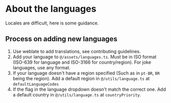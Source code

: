 # About the languages

Locales are difficult, here is some guidance.

## Process on adding new languages
1. Use weblate to add translations, see contributing guidelines.
2. Add your language to `@/assets/languages.ts`. Must be in ISO format (ISO-639 for language and ISO-3166 for country/region). For joke languages, use any format.
3. If your language doesn't have a region specified (Such as in `pt-BR`, `BR` being the region). Add a default region in `@/utils/language.ts` at `defaultLanguageCodes`
4. If the flag in the language dropdown doesn't match the correct one. Add a default country in `@/utils/language.ts` at `countryPriority`.
